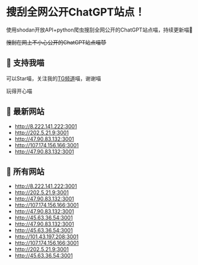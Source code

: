 # 搜刮全网公开ChatGPT站点！

使用shodan开放API+python爬虫搜刮全网公开的ChatGPT站点喵，持续更新喵🥳

~~搜刮在网上不小心公开的ChatGPT站点喵😈~~

## 🚀 支持我喵

可以Star喵，关注我的[TG频道](https://t.me/puddin_share)喵，谢谢喵

玩得开心喵

## 📖 最新网站

- http://8.222.141.222:3001
- http://202.5.21.9:3001
- http://47.90.83.132:3001
- http://107.174.156.166:3001
- http://47.90.83.132:3001


## 📖 所有网站

- http://8.222.141.222:3001
- http://202.5.21.9:3001
- http://47.90.83.132:3001
- http://107.174.156.166:3001
- http://47.90.83.132:3001
- http://45.63.36.54:3001
- http://47.90.83.132:3001
- http://45.63.36.54:3001
- http://101.43.197.208:3001
- http://107.174.156.166:3001
- http://202.5.21.9:3001
- http://45.63.36.54:3001


